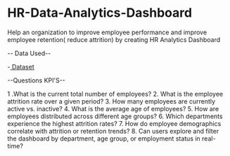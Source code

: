 # HR-Data-Analytics-Dashboard

Help an organization to improve employee performance and improve employee retention( reduce attrition) by creating HR Analytics Dashboard

-- Data Used--

-<a href="https://github.com/sukritideb28/HR-Data-Analytics-Dashboard/commit/779914a68976e09daee78d1f9c4f8071de8e75a2#diff-5a70cc0bed8d00ab8e8784e58a628e838f8f40397fb842e545b95e8ed8c0da23"> Dataset</a>

--Questions KPI'S--

1 .What is the current total number of employees?
2. What is the employee attrition rate over a given period?
3. How many employees are currently active vs. inactive?
4. What is the average age of employees?
5. How are employees distributed across different age groups?
6. Which departments experience the highest attrition rates?
7. How do employee demographics correlate with attrition or retention trends?
8. Can users explore and filter the dashboard by department, age group, or employment status in real-time?


